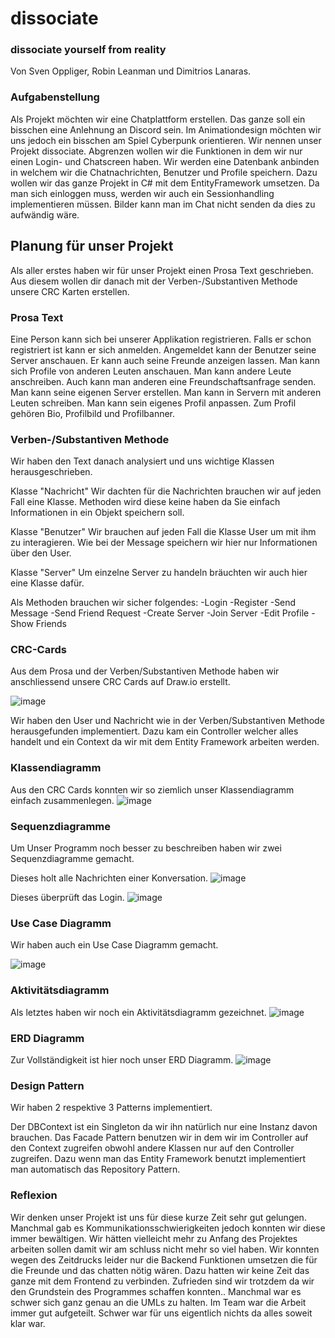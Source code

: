 # dissociate
### dissociate yourself from reality
Von Sven Oppliger, Robin Leanman und Dimitrios Lanaras.

### Aufgabenstellung

Als Projekt möchten wir eine Chatplattform erstellen. Das ganze soll ein bisschen eine Anlehnung an Discord sein. Im Animationdesign möchten wir uns jedoch ein bisschen am Spiel Cyberpunk orientieren. Wir nennen unser Projekt dissociate. Abgrenzen wollen wir die Funktionen in dem wir nur einen Login- und Chatscreen haben. Wir werden eine Datenbank anbinden in welchem wir die Chatnachrichten, Benutzer und Profile speichern. Dazu wollen wir das ganze Projekt in C# mit dem EntityFramework umsetzen. Da man sich einloggen muss, werden wir auch ein Sessionhandling implementieren müssen. Bilder kann man im Chat nicht senden da dies zu aufwändig wäre. 

## Planung für unser Projekt

Als aller erstes haben wir für unser Projekt einen Prosa Text geschrieben. Aus diesem wollen dir danach mit der Verben-/Substantiven Methode unsere CRC Karten erstellen.

### Prosa Text

Eine Person kann sich bei unserer Applikation registrieren. Falls er schon registriert ist kann er sich anmelden. Angemeldet kann der Benutzer seine Server anschauen. Er kann auch seine Freunde anzeigen lassen. Man kann sich Profile von anderen Leuten anschauen. Man kann andere Leute anschreiben. Auch kann man anderen eine Freundschaftsanfrage senden. Man kann seine eigenen Server erstellen. Man kann in Servern mit anderen Leuten schreiben. Man kann sein eigenes Profil anpassen. Zum Profil gehören Bio, Profilbild und Profilbanner.

### Verben-/Substantiven Methode

Wir haben den Text danach analysiert und uns wichtige Klassen herausgeschrieben.

Klasse "Nachricht"
Wir dachten für die Nachrichten brauchen wir auf jeden Fall eine Klasse. Methoden wird diese keine haben da Sie einfach Informationen in ein Objekt speichern soll.

Klasse "Benutzer"
Wir brauchen auf jeden Fall die Klasse User um mit ihm zu interagieren. Wie bei der Message speichern wir hier nur Informationen über den User.

Klasse "Server"
Um einzelne Server zu handeln bräuchten wir auch hier eine Klasse dafür.

Als Methoden brauchen wir sicher folgendes:
-Login
-Register
-Send Message
-Send Friend Request
-Create Server
-Join Server
-Edit Profile
-Show Friends

### CRC-Cards

Aus dem Prosa und der Verben/Substantiven Methode haben wir anschliessend unsere CRC Cards auf Draw.io erstellt.

![image](https://user-images.githubusercontent.com/81744349/177546282-ec06a41b-e1fd-471c-a4d9-4ffaeec0a621.png)

Wir haben den User und Nachricht wie in der Verben/Substantiven Methode herausgefunden implementiert. Dazu kam ein Controller welcher alles handelt und ein Context da wir mit dem Entity Framework arbeiten werden.

### Klassendiagramm

Aus den CRC Cards konnten wir so ziemlich unser Klassendiagramm einfach zusammenlegen. 
![image](https://user-images.githubusercontent.com/81744349/177548916-2f656399-3234-42ec-8b24-79021381b5e7.png)

### Sequenzdiagramme

Um Unser Programm noch besser zu beschreiben haben wir zwei Sequenzdiagramme gemacht.

Dieses holt alle Nachrichten einer Konversation.
![image](https://user-images.githubusercontent.com/81744349/177603093-75f0c3cc-a1db-4a22-a4df-4a55fa8f9a18.png)

Dieses überprüft das Login.
![image](https://user-images.githubusercontent.com/81744349/177606846-4e893164-0cd8-4706-ba26-24c10fa6fce8.png)


### Use Case Diagramm

Wir haben auch ein Use Case Diagramm gemacht.

![image](https://user-images.githubusercontent.com/81744349/177624343-893b36d3-1ab0-48da-9c48-da61c354f718.png)



### Aktivitätsdiagramm

Als letztes haben wir noch ein Aktivitätsdiagramm gezeichnet.
![image](https://user-images.githubusercontent.com/81744349/177624285-02cb1d88-6f89-4357-a539-d33ebfc4ff27.png)



### ERD Diagramm

Zur Vollständigkeit ist hier noch unser ERD Diagramm.
![image](https://user-images.githubusercontent.com/81744349/177550686-606a7b2f-a8d3-46c3-b24d-44e02b6954a8.png)

### Design Pattern

Wir haben 2 respektive 3 Patterns implementiert.

Der DBContext ist ein Singleton da wir ihn natürlich nur eine Instanz davon brauchen.
Das Facade Pattern benutzen wir in dem wir im Controller auf den Context zugreifen obwohl andere Klassen nur auf den Controller zugreifen.
Dazu wenn man das Entity Framework benutzt implementiert man automatisch das Repository Pattern.

### Reflexion

Wir denken unser Projekt ist uns für diese kurze Zeit sehr gut gelungen. Manchmal gab es Kommunikationsschwierigkeiten jedoch konnten wir diese immer bewältigen. Wir hätten vielleicht mehr zu Anfang des Projektes arbeiten sollen damit wir am schluss nicht mehr so viel haben. Wir konnten wegen des Zeitdrucks leider nur die Backend Funktionen umsetzen die für die Freunde und das chatten nötig wären. Dazu hatten wir keine Zeit das ganze mit dem Frontend zu verbinden. Zufrieden sind wir trotzdem da wir den Grundstein des Programmes schaffen konnten.. Manchmal war es schwer sich ganz genau an die UMLs zu halten. Im Team war die Arbeit immer gut aufgeteilt. Schwer war für uns eigentlich nichts da alles soweit klar war. 
